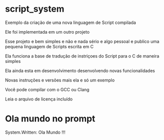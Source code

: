 # script_system
Exemplo da criação de uma nova linguagem de Script compilada 

Ele foi implementada em um outro projeto 

Esse projeto e bem simples e não e nada sério e algo pessoal e publico uma pequena linguagem de Scripts escrita em C 

Ela funciona a base de tradução de instriçoes do Script para o C de maneira simples 

Ela ainda esta em desenvolvimento desenvolvendo novas funcionalidades 

Novas instruções e versões mais ela e só um exemplo 

Você pode compilar com o GCC ou Clang 

Leia o arquivo de licença incluído 


# Ola mundo no prompt 

System.Written: Ola Mundo !!!

